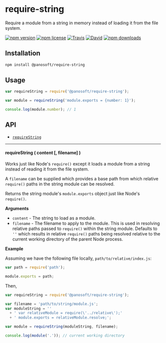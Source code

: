 # require-string

Require a module from a string in memory instead of loading it from the file system.

[![npm version](https://img.shields.io/npm/v/@panosoft/require-string.svg)](https://www.npmjs.com/package/@panosoft/require-string)
[![npm license](https://img.shields.io/npm/l/@panosoft/require-string.svg)](https://www.npmjs.com/package/@panosoft/require-string)
[![Travis](https://img.shields.io/travis/panosoft/require-string.svg)](https://travis-ci.org/panosoft/require-string)
[![David](https://img.shields.io/david/panosoft/require-string.svg)](https://david-dm.org/panosoft/require-string)
[![npm downloads](https://img.shields.io/npm/dm/@panosoft/require-string.svg)](https://www.npmjs.com/package/@panosoft/require-string)

## Installation

```sh
npm install @panosoft/require-string
```

## Usage

```js
var requireString = require('@panosoft/require-string');

var module = requireString('module.exports = {number: 1}');

console.log(module.number); // 1
```

## API

- [`requireString`](#requireString)

---

<a name="requireString"></a>
#### requireString ( content [, filename] )

Works just like Node's `require()` except it loads a module from a string instead of reading it from the file system.

A `filename` can be supplied which provides a base path from which relative `require()` paths in the string module can be resolved.

Returns the string module's `module.exports` object just like Node's `require()`.

__Arguments__

- `content` - The string to load as a module.
- `filename` - The filename to apply to the module. This is used in resolving relative paths passed to `require()` within the string module. Defaults to `''` which results in relative `require()` paths being resolved relative to the current working directory of the parent Node process.

__Example__

Assuming we have the following file locally, `path/to/relative/index.js`:

```js
var path = require('path');

module.exports = path;
```

Then,

```js
var requireString = require('@panosoft/require-string');

var filename = 'path/to/string/module.js';
var moduleString = ''
  + ' var relativeModule = require(\'../relative\');'
  + ' module.exports = relativeModule.resolve;';

var module = requireString(moduleString, filename);

console.log(module('.')); // current working directory
```
